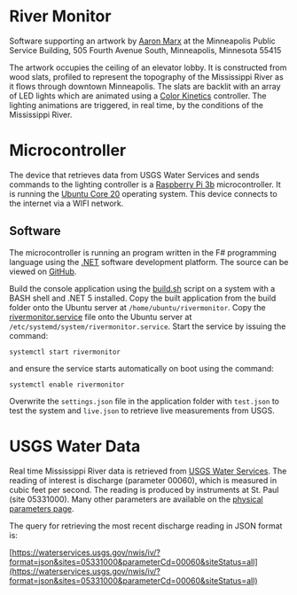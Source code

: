 # River Monitor

Software supporting an artwork by [Aaron Marx](http://aaronmarx.com/) at the Minneapolis Public Service Building, 505 Fourth Avenue South, Minneapolis, Minnesota 55415

The artwork occupies the ceiling of an elevator lobby. It is constructed from wood slats, profiled to represent the topography of the Mississippi River as it flows through downtown Minneapolis. The slats are backlit with an array of LED lights which are animated using a [Color Kinetics](https://www.colorkinetics.com/) controller. The lighting animations are triggered, in real time, by the conditions of the Mississippi River.

# Microcontroller

The device that retrieves data from USGS Water Services and sends commands to the lighting controller is a [Raspberry Pi 3b](https://www.raspberrypi.org/) microcontroller. It is running the [Ubuntu Core 20](https://ubuntu.com/core) operating system. This device connects to the internet via a WIFI network.

## Software

The microcontroller is running an program written in the F# programming language using the [.NET](https://dotnet.microsoft.com/) software development platform. The source can be viewed on [GitHub](https://github.com/artificialnatures/RiverMonitor).

Build the console application using the [build.sh](build.sh) script on a system with a BASH shell and .NET 5 installed. Copy the built application from the build folder onto the Ubuntu server at `/home/ubuntu/rivermonitor`. Copy the [rivermonitor.service](rivermonitor.service) file onto the Ubuntu server at `/etc/systemd/system/rivermonitor.service`. Start the service by issuing the command:

`systemctl start rivermonitor`

and ensure the service starts automatically on boot using the command:

`systemctl enable rivermonitor`

Overwrite the `settings.json` file in the application folder with `test.json` to test the system and `live.json` to retrieve live measurements from USGS.

# USGS Water Data

Real time Mississippi River data is retrieved from [USGS Water Services](https://waterservices.usgs.gov/). The reading of interest is discharge (parameter 00060), which is measured in cubic feet per second. The reading is produced by instruments at St. Paul (site 05331000). Many other parameters are available on the [physical parameters page](https://help.waterdata.usgs.gov/parameter_cd?group_cd=PHY).

The query for retrieving the most recent discharge reading in JSON format is:

[https://waterservices.usgs.gov/nwis/iv/?format=json&sites=05331000&parameterCd=00060&siteStatus=all](https://waterservices.usgs.gov/nwis/iv/?format=json&sites=05331000&parameterCd=00060&siteStatus=all)
